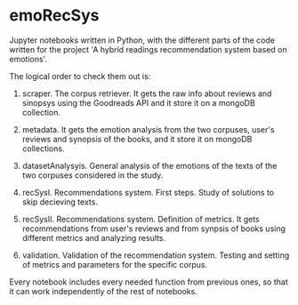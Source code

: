 # emoRecSys
Jupyter notebooks written in Python, with the different parts of the code written for the project 'A hybrid readings recommendation system based on emotions'.

The logical order to check them out is:

1. scraper. The corpus retriever. It gets the raw info about reviews and sinopsys using the Goodreads API and it store it on a mongoDB collection.

2. metadata. It gets the emotion analysis from the two corpuses, user's reviews and synopsis of the books, and it store it on mongoDB collections.

3. datasetAnalysyis. General analysis of the emotions of the texts of the two corpuses considered in the study.

4. recSysI. Recommendations system. First steps. Study of solutions to skip decieving texts.

5. recSysII. Recommendations system. Definition of metrics. It gets recommendations from user's reviews and from synpsis of books using different metrics and analyzing results.

6. validation. Validation of the recommendation system. Testing and setting of metrics and parameters for the specific corpus. 

Every notebook includes every needed function from previous ones, so that it can work independently of the rest of notebooks.
